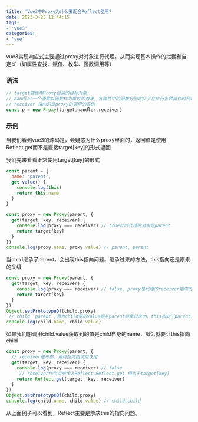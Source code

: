 ```yaml
---
title: 'Vue3中Proxy为什么要配合Reflect使用?'
date: 2023-3-23 12:44:15
tags:
- 'vue3'
categories:
- 'vue'
---
```

vue3实现响应式主要通过proxy对对象进行代理，从而实现基本操作的拦截和自定义（如属性查找、赋值、枚举、函数调用等）
### 语法
```js
// target要使用Proxy包装的目标对象
// handler一个通常以函数作为属性的对象，各属性中的函数分别定义了在执行各种操作时代理p的行为
// receiver 指向的是proxy的调用的实例
const p = new Proxy(target,handler,receiver)
```
### 示例 
当我们看到vue3的源码是，会疑惑为什么proxy里面的，返回值是使用Reflect.get而不是直接target[key]的形式返回

我们先来看看正常使用target[key]的形式
```js
const parent = {
  name: 'parent',
  get value() {
    console.log(this)
    return this.name
  }
}

const proxy = new Proxy(parent, {
  get(target, key, receiver) {
    console.log(proxy === receiver) // true此时代理的对象是parent
    return target[key]
  }
})
console.log(proxy.name, proxy.value) // parent, parent
```
当child继承了parent，会出现this指向问题。继承过来的方法，this指向还是原来的父级
```js
const proxy = new Proxy(parent, {
  get(target, key, receiver) {
    console.log(proxy === receiver) // false, proxy是代理的receiver指向的child
    return target[key]
  }
})
Object.setPrototypeOf(child,proxy)
 // child, parent ,因为child里的value是从parent继承过来的，this指向了parent，取出来的值就是parant里面的name
console.log(child.name, child.value)

```
如果我们想调用child.value获取到的值是child自身的name，那么就要让this指向child
```js
const proxy = new Proxy(parent, {
  // receiver是形参，最终指向由调用决定
  get(target, key, receiver) {
    console.log(proxy === receiver) // false
     // receiver作为实参传入Reflect,Reflect.get 相当于target[key]
    return Reflect.get(target, key, receiver)
  }
})
Object.setPrototypeOf(child,proxy)
console.log(child.name, child.value) // child,child
```
从上面例子可以看到，Reflect主要是解决this的指向问题。


